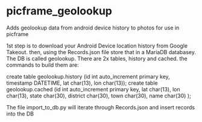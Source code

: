 # picframe_geolookup
Adds geolookup data from android device history to photos for use in picframe

1st step is to download your Android Device location history from Google Takeout.
then, using the Records.json file store that in a MariaDB databasey. The DB is called geolookup. There are 2x tables, history and cached. the commands to build them are:

create table geolookup.history (id int auto_increment primary key, timestamp DATETIME, lat char(13), lon char(13));
create table geolookup.cached (id int auto_increment primary key, 
	lat char(13), 
	lon char(13), 
	state char(30),
	district char(30),
	town char(30),
	name char(30)	);
  
 The file import_to_db.py will iterate through Records.json and insert records into the DB
 

